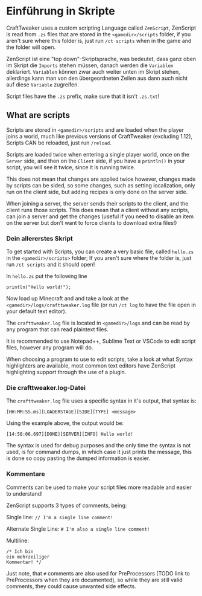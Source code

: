 # Einführung in Skripte

CraftTweaker uses a custom scripting Language called `ZenScript`, ZenScript is read from `.zs` files that are stored in the `<gamedir>/scripts` folder, if you aren't sure where this folder is, just run `/ct scripts` when in the game and the folder will open.

ZenScript ist eine "top down"-Skriptsprache, was bedeutet, dass ganz oben im Skript die `Imports` stehen müssen, danach werden die `Variablen` deklariert. `Variablen` können zwar auch weiter unten im Skript stehen, allerdings kann man von den übergeordneten Zeilen aus dann auch nicht auf diese `Variable` zugreifen.


Script files have the `.zs` prefix, make sure that it isn't `.zs.txt`!

## What are scripts

Scripts are stored in `<gamedir>/scripts` and are loaded when the player joins a world, much like previous versions of CraftTweaker (excluding 1.12), Scripts CAN be reloaded, just run `/reload`.

Scripts are loaded twice when entering a single player world, once on the `Server` side, and then on the `Client` side, if you have a `println()` in your script, you will see it twice, since it is running twice.

This does not mean that changes are applied twice however, changes made by scripts can be sided, so some changes, such as setting localization, only run on the client side, but adding recipes is only done on the server side.

When joining a server, the server sends their scripts to the client, and the client runs those scripts. This does mean that a client without any scripts, can join a server and get the changes (useful if you need to disable an item on the server but don't want to force clients to download extra files!)


### Dein allererstes Skript

To get started with Scripts, you can create a very basic file, called `hello.zs` in the `<gamedir>/scripts>` folder; If you aren't sure where the folder is, just run `/ct scripts` and it should open!

In `hello.zs` put the following line

```zenscript
println("Hello world!");
```

Now load up Minecraft and and take a look at the `<gamedir>/logs/crafttweaker.log` file (or run `/ct log` to have the file open in your default text editor).

The `crafttweaker.log` file is located in `<gamedir>/logs` and can be read by any program that can read plaintext files.

It is recommended to use Notepad++, Sublime Text or VSCode to edit script files, however any program will do.

When choosing a program to use to edit scripts, take a look at what Syntax highlighters are available, most common text editors have ZenScript highlighting support through the use of a plugin.



### Die crafttweaker.log-Datei

The `crafttweaker.log` file uses a specific syntax in it's output, that syntax is:

```
[HH:MM:SS.ms][LOADERSTAGE][SIDE][TYPE] <message>
```

Using the example above, the output would be:

```
[14:58:06.697][DONE][SERVER][INFO] Hello world!
```

The syntax is used for debug purposes and the only time the syntax is not used, is for command dumps, in which case it just prints the message, this is done so copy pasting the dumped information is easier.

### Kommentare

Comments can be used to make your script files more readable and easier to understand!

ZenScript supports 3 types of comments, being:

Single line: `// I'm a single line comment!`

Alternate Single Line: `# I'm also a single line comment!`

Multiline:
```
/* Ich bin
ein mehrzeiliger
Kommentar! */
```

Just note, that `#` comments are also used for PreProcessors (TODO link to PreProcessors when they are documented), so while they are still valid comments, they could cause unwanted side effects. 